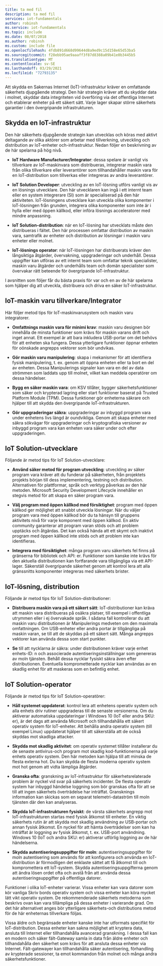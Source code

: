 ```yaml
---
title: ta med fil
description: ta med fil
services: iot-fundamentals
author: robinsh
ms.service: iot-fundamentals
ms.topic: include
ms.date: 08/07/2018
ms.author: robinsh
ms.custom: include file
ms.openlocfilehash: 4fdb891d668d99644d8a9ed9c15d158e65d53ba5
ms.sourcegitcommit: f28ebb95ae9aaaff3f87d8388a09b41e0b3445b5
ms.translationtype: MT
ms.contentlocale: sv-SE
ms.lasthandoff: 03/29/2021
ms.locfileid: "72793135"
---
```

Att skydda en Sakernas Internet (IoT)-infrastruktur kräver en omfattande säkerhets djupgående strategi. Den här strategin kräver att du skyddar data i molnet, skyddar data integriteten vid överföring via det offentliga Internet och etablerar enheter på ett säkert sätt. Varje lager skapar större säkerhets garantier i den övergripande infrastrukturen.

## <a name="secure-an-iot-infrastructure"></a>Skydda en IoT-infrastruktur

Den här säkerhets djupgående strategin kan utvecklas och köras med aktivt deltagande av olika aktörer som arbetar med tillverkning, utveckling och distribution av IoT-enheter och-infrastruktur. Nedan följer en beskrivning av de här spelarna på hög nivå.

* **IoT Hardware Manufacturer/Integrator**: dessa spelare är vanligt vis tillverkare av IoT-maskinvara som distribueras, integrerar maskin vara från olika tillverkare eller leverantörer som tillhandahåller maskin vara för en IoT-distribution som tillverkas eller integreras av andra leverantörer.

* **IoT Solution Developer**: utveckling av en IoT-lösning utförs vanligt vis av en lösnings utvecklare. Den här utvecklaren kan ingå i ett internt team eller en system integrerare (SI) som är specialiserad på den här aktiviteten. IoT-lösningens utvecklare kan utveckla olika komponenter i IoT-lösningen från grunden, integrera olika komponenter som inte är i hylla eller med öppen källkod, eller införa lösnings acceleratorer med mindre anpassning.

* **IoT Solution-distribution**: när en IoT-lösning har utvecklats måste den distribueras i fältet. Den här processen omfattar distribution av maskin vara, samtrafik av enheter och distribution av lösningar i maskin varu enheter eller molnet.

* **IoT-lösnings operator**: när IoT-lösningen har distribuerats kräver den långsiktiga åtgärder, övervakning, uppgraderingar och underhåll. Dessa uppgifter kan utföras av ett internt team som omfattar teknik specialister, maskin varu åtgärder och underhålls team och domän specialister som övervakar rätt beteende för övergripande IoT-infrastruktur.

I avsnitten som följer får du bästa praxis för var och en av de här spelarna som hjälper dig att utveckla, distribuera och driva en säker IoT-infrastruktur.

## <a name="iot-hardware-manufacturerintegrator"></a>IoT-maskin varu tillverkare/Integrator

Här följer metod tips för IoT-maskinvarusystem och maskin varu integratorer.

* **Omfattnings maskin vara för minimi krav**: maskin varu designen bör innehålla de minsta funktioner som krävs för maskin varans drift och inget annat. Ett exempel är att bara inkludera USB-portar om det behövs för att enheten ska fungera. Dessa ytterligare funktioner öppnar enheten för oönskade angrepps vektorer som bör undvikas.

* **Gör maskin varu manipulering**: skapa i mekanismer för att identifiera fysisk manipulering, t. ex. genom att öppna enheten eller ta bort en del av enheten. Dessa Manipulerings signaler kan vara en del av data strömmen som laddats upp till molnet, vilket kan meddela operatörer om dessa händelser.

* **Bygg en säker maskin vara**: om KSV tillåter, bygger säkerhetsfunktioner som säker och krypterad lagring eller start funktioner baserat på Trusted Platform Module (TPM). Dessa funktioner gör enheterna säkrare och hjälper till att skydda den övergripande IoT-infrastrukturen.

* **Gör uppgraderingar säkra**: uppgraderingar av inbyggd program vara under enhetens livs längd är oundvikliga. Genom att skapa enheter med säkra sökvägar för uppgraderingar och kryptografiska versioner av inbyggd program vara kan enheten vara säker under och efter uppgraderingen.

## <a name="iot-solution-developer"></a>IoT Solution-utvecklare

Följande är metod tips för IoT Solution-utvecklare:

* **Använd säker metod för program utveckling**: utveckling av säker program vara kräver att du funderar på säkerheten, från projektets projekts början till dess implementering, testning och distribution. Alternativen för plattformar, språk och verktyg påverkas av den här metoden. Microsoft Security Development Lifecycle innehåller en stegvis metod för att skapa en säker program vara.

* **Välj program med öppen källkod med försiktighet**: program med öppen källkod ger möjlighet att snabbt utveckla lösningar. När du väljer program vara med öppen källkod bör du ta hänsyn till gruppens aktivitets nivå för varje komponent med öppen källkod. En aktiv community garanterar att program varan stöds och att problem upptäcks och åtgärdas. Det kan också hända att ett skymt och inaktivt program med öppen källkod inte stöds och att problem inte kan identifieras.

* **Integrera med försiktighet**: många program varu säkerhets fel finns på gränserna för bibliotek och API: er. Funktioner som kanske inte krävs för den aktuella distributionen kan fortfarande vara tillgängliga via ett API-lager. Säkerställ övergripande säkerhet genom att kontrol lera att alla gränssnitts komponenter integreras med säkerhets brister.

## <a name="iot-solution-deployer"></a>IoT-lösning, distribution

Följande är metod tips för IoT Solution-distributioner:

* **Distribuera maskin vara på ett säkert sätt**: IoT-distributioner kan kräva att maskin vara distribueras på osäkra platser, till exempel i offentliga utrymmen eller i ej övervakade språk. I sådana fall kontrollerar du att maskin varu distributionen är Manipulerings medveten om den maximala omfattningen. Om USB-enheter eller andra portar är tillgängliga på maskin varan, se till att de skyddas på ett säkert sätt. Många angrepps vektorer kan använda dessa som start punkter.

* **Se** till att nycklarna är säkra: under distributionen kräver varje enhet enhets-ID: n och associerade autentiseringsinställningar som genereras av moln tjänsten. Behåll dessa nycklar fysiskt säkra även efter distributionen. Eventuella komprometterade nycklar kan användas av en skadlig enhet för att maskeras som en befintlig enhet.

## <a name="iot-solution-operator"></a>IoT Solution-operator

Följande är metod tips för IoT Solution-operatörer:

* **Håll systemet uppdaterat**: kontrol lera att enhetens operativ system och alla enhets driv rutiner uppgraderas till de senaste versionerna. Om du aktiverar automatiska uppdateringar i Windows 10 (IoT eller andra SKU: er), är det dags att använda Microsoft och tillhandahålla ett säkert operativ system för IoT-enheter. Att behålla andra operativ system (till exempel Linux) uppdaterat hjälper till att säkerställa att de också skyddas mot skadliga attacker.

* **Skydda mot skadlig aktivitet**: om operativ systemet tillåter installerar du de senaste antivirus-och program mot skadlig kod-funktionerna på varje enhets operativ system. Den här metoden kan hjälpa till att minska de flesta externa hot. Du kan skydda de flesta moderna operativ system mot hot genom att vidta lämpliga åtgärder.

* **Granska ofta**: granskning av IoT-infrastruktur för säkerhetsrelaterade problem är nyckel vid svar på säkerhets incidenter. De flesta operativ system har inbyggd händelse loggning som bör granskas ofta för att se till att ingen säkerhets överträdelse har inträffat. Gransknings information kan skickas som en separat telemetri-dataström till moln tjänsten där den kan analyseras.

* **Skydda IoT-infrastrukturen fysiskt**: de värsta säkerhets angrepp mot IoT-infrastrukturen startas med fysisk åtkomst till enheter. En viktig säkerhets rutin är att skydda mot skadlig användning av USB-portar och annan fysisk åtkomst. En nyckel för att hämta överträdelser som kan ha inträffat är loggning av fysisk åtkomst, t. ex. USB-port användning. Windows 10 (IoT och andra SKU: er) aktiverar utförlig loggning av de här händelserna.

* **Skydda autentiseringsuppgifter för moln**: autentiseringsuppgifter för moln autentisering som används för att konfigurera och använda en IoT-distribution är förmodligen det enklaste sättet att få åtkomst till och kompromettera ett IoT-system. Skydda autentiseringsuppgifterna genom att ändra lösen ordet ofta och avstå från att använda dessa autentiseringsuppgifter på offentliga datorer.

Funktioner i olika IoT-enheter varierar. Vissa enheter kan vara datorer som kör vanliga Skriv bords operativ system och vissa enheter kan köra mycket lätt vikt operativ system. De rekommenderade säkerhets metoderna som beskrivs ovan kan vara tillämpliga på dessa enheter i varierande grad. Om det här alternativet anges bör ytterligare säkerhets-och distributions metod för de här enheternas tillverkare följas.

Vissa äldre och begränsade enheter kanske inte har utformats specifikt för IoT-distribution. Dessa enheter kan sakna möjlighet att kryptera data, ansluta till Internet eller tillhandahålla avancerad granskning. I dessa fall kan en modern och säker fält-Gateway samla in data från äldre enheter och tillhandahålla den säkerhet som krävs för att ansluta dessa enheter via Internet. Fält-gatewayer kan tillhandahålla säker autentisering, förhandling av krypterade sessioner, ta emot kommandon från molnet och många andra säkerhetsfunktioner.